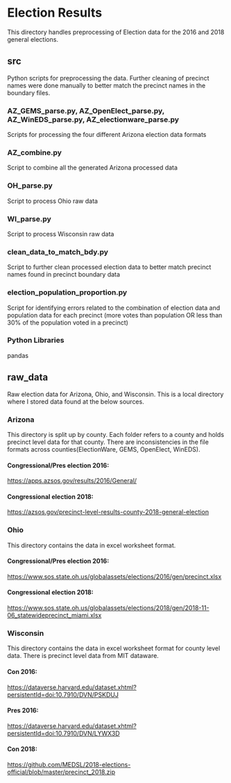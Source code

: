 # Election Results
This directory handles preprocessing of Election data for the 2016 and 2018 general elections.

## src
Python scripts for preprocessing the data. Further cleaning of precinct names were done manually to better match the precinct names in the boundary files.

### AZ_GEMS_parse.py, AZ_OpenElect_parse.py, AZ_WinEDS_parse.py, AZ_electionware_parse.py
Scripts for processing the four different Arizona election data formats

### AZ_combine.py
Script to combine all the generated Arizona processed data

### OH_parse.py
Script to process Ohio raw data

### WI_parse.py
Script to process Wisconsin raw data

### clean_data_to_match_bdy.py
Script to further clean processed election data to better match precinct names found in precinct boundary data

### election_population_proportion.py
Script for identifying errors related to the combination of election data and population data for each precinct (more votes than population OR less than 30% of the population voted in a precinct)

### Python Libraries
pandas

## raw_data
Raw election data for Arizona, Ohio, and Wisconsin. This is a local directory where I stored data found at the below sources.

### Arizona
This directory is split up by county. Each folder refers to a county and holds precinct level data for that county. There are inconsistencies in the file formats across counties(ElectionWare, GEMS, OpenElect, WinEDS).

#### Congressional/Pres election 2016:
https://apps.azsos.gov/results/2016/General/

#### Congressional election 2018:
https://azsos.gov/precinct-level-results-county-2018-general-election

### Ohio
This directory contains the data in excel worksheet format.

#### Congressional/Pres election 2016:
https://www.sos.state.oh.us/globalassets/elections/2016/gen/precinct.xlsx

#### Congressional election 2018:
https://www.sos.state.oh.us/globalassets/elections/2018/gen/2018-11-06_statewideprecinct_miami.xlsx


### Wisconsin
This directory contains the data in excel worksheet format for county level data. There is precinct level data from MIT dataware.

#### Con 2016:
https://dataverse.harvard.edu/dataset.xhtml?persistentId=doi:10.7910/DVN/PSKDUJ

#### Pres 2016:
https://dataverse.harvard.edu/dataset.xhtml?persistentId=doi:10.7910/DVN/LYWX3D

#### Con 2018:
https://github.com/MEDSL/2018-elections-official/blob/master/precinct_2018.zip
